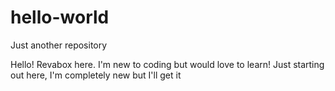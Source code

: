 # hello-world
Just another repository

Hello!
Revabox here. I'm new to coding but would love to learn!
Just starting out here, I'm completely new but I'll get it
